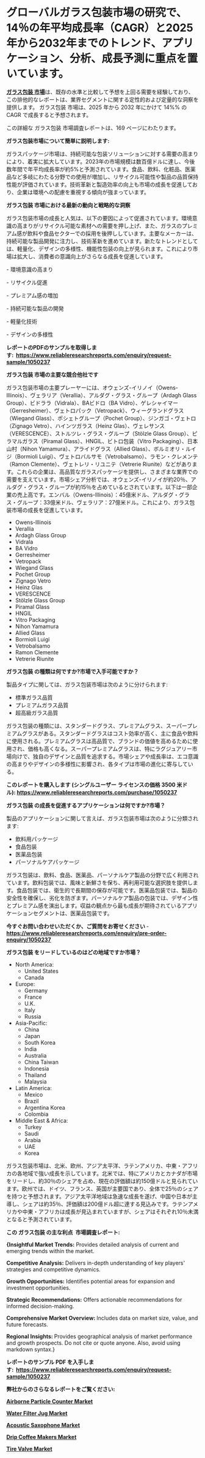 <p><h1>グローバルガラス包装市場の研究で、14％の年平均成長率（CAGR）と2025年から2032年までのトレンド、アプリケーション、分析、成長予測に重点を置いています。</h1></p><p data-sourcepos="1:1-1:157"><strong><a href="https://www.reliableresearchreports.com/glass-packaging-r1050237?utm_campaign=110&utm_medium=36&utm_source=Github&utm_content=ia&utm_term=21022025&utm_id=glass-packaging">ガラス包装 市場</a></strong>は、既存の水準と比較して予想を上回る需要を経験しており、この排他的なレポートは、業界セグメントに関する定性的および定量的な洞察を提供します。 ガラス包装 市場は、2025 年から 2032 年にかけて 14%% の CAGR で成長すると予想されます。</p>
<p data-sourcepos="3:1-3:50">この詳細な ガラス包装 市場調査レポートは、169 ページにわたります。</p>
<p><strong>ガラス包装市場について簡単に説明します:</strong></p>
<p><p>ガラスパッケージ市場は、持続可能な包装ソリューションに対する需要の高まりにより、着実に拡大しています。2023年の市場規模は数百億ドルに達し、今後数年間で年平均成長率が約5%と予測されています。食品、飲料、化粧品、医薬品など多岐にわたる分野での使用が増加し、リサイクル可能性や製品の品質保持性能が評価されています。技術革新と製造効率の向上も市場の成長を促進しており、企業は環境への配慮を重視する傾向が強まっています。</p></p>
<p><strong>ガラス包装 市場における最新の動向と戦略的な洞察</strong></p>
<p><p>ガラス包装市場の成長と人気は、以下の要因によって促進されています。環境意識の高まりがリサイクル可能な素材への需要を押し上げ、また、ガラスのプレミアム感が飲料や食品セクターでの採用を後押ししています。主要なメーカーは、持続可能な製品開発に注力し、技術革新を進めています。新たなトレンドとしては、軽量化、デザインの多様性、機能性包装の向上が見られます。これにより市場は拡大し、消費者の意識向上がさらなる成長を促進しています。</p><p>- 環境意識の高まり</p><p>- リサイクル促進</p><p>- プレミアム感の増加</p><p>- 持続可能な製品の開発</p><p>- 軽量化技術</p><p>- デザインの多様性</p></p>
<p><strong>レポートのPDFのサンプルを取得します</strong><strong>:&nbsp;&nbsp;<a href="https://www.reliableresearchreports.com/enquiry/request-sample/1050237?utm_campaign=110&utm_medium=36&utm_source=Github&utm_content=ia&utm_term=21022025&utm_id=glass-packaging">https://www.reliableresearchreports.com/enquiry/request-sample/1050237</a></strong></p>
<p><strong>ガラス包装 市場の主要な競合他社です</strong></p>
<p><p>ガラス包装市場の主要プレーヤーには、オウェンズ-イリノイ（Owens-Illinois）、ヴェラリア（Verallia）、アルダグ・グラス・グループ（Ardagh Glass Group）、ビドララ（Vidrala）、BAビドロ（BA Vidro）、ゲレシャイマー（Gerresheimer）、ヴェトロパック（Vetropack）、ウィーグランドグラス（Wiegand Glass）、ポシェトグループ（Pochet Group）、ジンガゴ・ヴェトロ（Zignago Vetro）、ハインツガラス（Heinz Glas）、ヴェレサンス（VERESCENCE）、ストルツレ・グラス・グループ（Stölzle Glass Group）、ピラマルガラス（Piramal Glass）、HNGIL、ビトロ包装（Vitro Packaging）、日本山村（Nihon Yamamura）、アライドグラス（Allied Glass）、ボルミオリ・ルイジ（Bormioli Luigi）、ヴェトロバルサモ（Vetrobalsamo）、ラモン・クレメンテ（Ramon Clemente）、ヴェトレリ・リユニテ（Vetrerie Riunite）などがあります。これらの企業は、高品質なガラスパッケージを提供し、さまざまな業界での需要を支えています。市場シェア分析では、オウェンズ-イリノイが約20％、アルダグ・グラス・グループが約15％を占めているとされています。以下は一部企業の売上高です。エンバル（Owens-Illinois）：45億米ドル、アルダグ・グラス・グループ：33億米ドル、ヴェラリア：27億米ドル。これにより、ガラス包装市場の成長を促進しています。</p></p>
<p><ul><li>Owens-Illinois</li><li>Verallia</li><li>Ardagh Glass Group</li><li>Vidrala</li><li>BA Vidro</li><li>Gerresheimer</li><li>Vetropack</li><li>Wiegand Glass</li><li>Pochet Group</li><li>Zignago Vetro</li><li>Heinz Glas</li><li>VERESCENCE</li><li>Stölzle Glass Group</li><li>Piramal Glass</li><li>HNGIL</li><li>Vitro Packaging</li><li>Nihon Yamamura</li><li>Allied Glass</li><li>Bormioli Luigi</li><li>Vetrobalsamo</li><li>Ramon Clemente</li><li>Vetrerie Riunite</li></ul></p>
<p><strong>ガラス包装 の種類は何ですか?市場で入手可能ですか？</strong></p>
<p>製品タイプに関しては、ガラス包装市場は次のように分けられます:</p>
<p><ul><li>標準ガラス品質</li><li>プレミアムガラス品質</li><li>超高級ガラス品質</li></ul></p>
<p><p>ガラス包装の種類には、スタンダードグラス、プレミアムグラス、スーパープレミアムグラスがある。スタンダードグラスはコスト効率が高く、主に食品や飲料に使用される。プレミアムグラスは高品質で、ブランドの価値を高めるために使用され、価格も高くなる。スーパープレミアムグラスは、特にラグジュアリー市場向けで、独自のデザインと品質を追求する。市場シェアや成長率は、エコ意識の高まりやデザインの多様性に影響され、各タイプは市場の進化に寄与している。</p></p>
<p><strong>このレポートを購入します (シングルユーザー ライセンスの価格 3500 米ドル):&nbsp;<a href="https://www.reliableresearchreports.com/purchase/1050237?utm_campaign=110&utm_medium=36&utm_source=Github&utm_content=ia&utm_term=21022025&utm_id=glass-packaging">https://www.reliableresearchreports.com/purchase/1050237</a></strong></p>
<p><strong>ガラス包装 の成長を促進するアプリケーションは何ですか?市場？</strong></p>
<p>製品のアプリケーションに関して言えば、ガラス包装市場は次のように分類されます:</p>
<p><ul><li>飲料用パッケージ</li><li>食品包装</li><li>医薬品包装</li><li>パーソナルケアパッケージ</li></ul></p>
<p><p>ガラス包装は、飲料、食品、医薬品、パーソナルケア製品の分野で広く利用されています。飲料包装では、風味と新鮮さを保ち、再利用可能な選択肢を提供します。食品包装では、衛生的で長期間の保存が可能です。医薬品包装では、製品の安全性を確保し、劣化を防ぎます。パーソナルケア製品の包装では、デザイン性とプレミアム感を演出します。収益の観点から最も成長が期待されているアプリケーションセグメントは、医薬品包装です。</p></p>
<p><strong>今すぐお問い合わせいただくか、ご質問をお寄せください</strong><strong>&nbsp;</strong>-<strong><a href="https://www.reliableresearchreports.com/enquiry/pre-order-enquiry/1050237?utm_campaign=110&utm_medium=36&utm_source=Github&utm_content=ia&utm_term=21022025&utm_id=glass-packaging">https://www.reliableresearchreports.com/enquiry/pre-order-enquiry/1050237</a></strong></p>
<p><strong>ガラス包装 をリードしているのはどの地域ですか市場？</strong></p>
<p><ul>
    <li>
        North America:
        <ul>
            <li>United States</li>
            <li>Canada</li>
        </ul>
    </li>
    <li>
        Europe:
        <ul>
            <li>Germany</li>
            <li>France</li>
            <li>U.K.</li>
            <li>Italy</li>
            <li>Russia</li>
        </ul>
    </li>
    <li>
        Asia-Pacific:
        <ul>
            <li>China</li>
            <li>Japan</li>
            <li>South Korea</li>
            <li>India</li>
            <li>Australia</li>
            <li>China Taiwan</li>
            <li>Indonesia</li>
            <li>Thailand</li>
            <li>Malaysia</li>
        </ul>
    </li>
    <li>
        Latin America:
        <ul>
            <li>Mexico</li>
            <li>Brazil</li>
            <li>Argentina Korea</li>
            <li>Colombia</li>
        </ul>
    </li>
    <li>
        Middle East & Africa:
        <ul>
            <li>Turkey</li>
            <li>Saudi</li>
            <li>Arabia</li>
            <li>UAE</li>
            <li>Korea</li>
        </ul>
    </li>
    </ul></p>
<p><p>ガラス包装市場は、北米、欧州、アジア太平洋、ラテンアメリカ、中東・アフリカの各地域で強い成長を示しています。北米では、特にアメリカとカナダが市場をリードし、約30％のシェアを占め、現在の評価額は約150億ドルと見られています。欧州では、ドイツ、フランス、英国が主要国であり、全体で25％のシェアを持つと予想されます。アジア太平洋地域は急速な成長を遂げ、中国や日本が主導し、シェアは約35％、評価額は200億ドル超に達する見込みです。ラテンアメリカや中東・アフリカは成長が見込まれていますが、シェアはそれぞれ10％未満となると予測されています。</p></p>
<p><strong>この ガラス包装 の主な利点&nbsp; 市場調査レポート:</strong></p>
<p><strong>{Insightful Market Trends:</strong> Provides detailed analysis of current and emerging trends within the market.</p>
<p><strong>Competitive Analysis:</strong> Delivers in-depth understanding of key players' strategies and competitive dynamics.</p>
<p><strong>Growth Opportunities:</strong> Identifies potential areas for expansion and investment opportunities.</p>
<p><strong>Strategic Recommendations:</strong> Offers actionable recommendations for informed decision-making.</p>
<p><strong>Comprehensive Market Overview: </strong>Includes data on market size, value, and future forecasts.</p>
<p><strong>Regional Insights: </strong>Provides geographical analysis of market performance and growth prospects. Do not cite or quote anyone. Also, avoid using markdown syntax.}</p>
<p><strong>レポートのサンプル PDF を入手します:&nbsp;</strong><strong>&nbsp;<a href="https://www.reliableresearchreports.com/enquiry/request-sample/1050237?utm_campaign=110&utm_medium=36&utm_source=Github&utm_content=ia&utm_term=21022025&utm_id=glass-packaging">https://www.reliableresearchreports.com/enquiry/request-sample/1050237</a></strong></p>
<p></p>
<p></p>
<p></p>
<p></p>
<p><strong>弊社からのさらなるレポートをご覧ください:</strong></p>
<p><strong><p><a href="https://github.com/ivetasyizhi/Market-Research-Report-List-1/blob/main/airborne-particle-counter-market.md?utm_campaign=110&utm_medium=36&utm_source=Github&utm_content=ia&utm_term=21022025&utm_id=glass-packaging">Airborne Particle Counter Market</a></p><p><a href="https://github.com/penecorodz74/Market-Research-Report-List-1/blob/main/water-filter-jug-market.md?utm_campaign=110&utm_medium=36&utm_source=Github&utm_content=ia&utm_term=21022025&utm_id=glass-packaging">Water Filter Jug Market</a></p><p><a href="https://github.com/boysabotzoc/Market-Research-Report-List-1/blob/main/acoustic-saxophone-market.md?utm_campaign=110&utm_medium=36&utm_source=Github&utm_content=ia&utm_term=21022025&utm_id=glass-packaging">Acoustic Saxophone Market</a></p><p><a href="https://github.com/vigoseiler/Market-Research-Report-List-1/blob/main/drip-coffee-makers-market.md?utm_campaign=110&utm_medium=36&utm_source=Github&utm_content=ia&utm_term=21022025&utm_id=glass-packaging">Drip Coffee Makers Market</a></p><p><a href="https://github.com/jhamygunler/Market-Research-Report-List-1/blob/main/tire-valve-market.md?utm_campaign=110&utm_medium=36&utm_source=Github&utm_content=ia&utm_term=21022025&utm_id=glass-packaging">Tire Valve Market</a></p></strong></p>